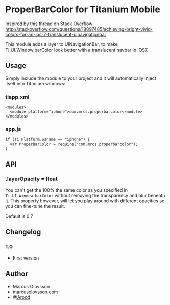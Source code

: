# ProperBarColor for Titanium Mobile

Inspired by this thread on Stack Overflow: http://stackoverflow.com/questions/18897485/achieving-bright-vivid-colors-for-an-ios-7-translucent-uinavigationbar

This module adds a layer to UINavigationBar, to make Ti.UI.Window.barColor look better with a translucent navbar in iOS7.

## Usage

Simply include the module to your project and it will automatically inject itself into Titanium windows:

### tiapp.xml

    <modules>
      <module platform="iphone">com.mrcs.properbarcolor</module> 
    </modules>

### app.js

    if (Ti.Platform.osname == "iphone") {
      var ProperBarColor = require("com.mrcs.properbarcolor");
    }

## API

### .layerOpacity = float

You can't get the 100% the same color as you specified in `Ti.UI.Window.barColor` without removing the transparency and blur beneath it. This property however, will let you play around with different opacities so you can fine-tune the result.

Default is 0.7

## Changelog

### 1.0

* First version

## Author

* Marcus Olovsson
* [marcusolovsson.com](http://marcusolovsson.com)
* [@Arood](http://twitter.com/Arood)